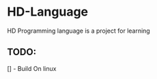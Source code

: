# HD-Language
HD Programming language is a project for learning 



## TODO: 
[] -  Build On linux 
